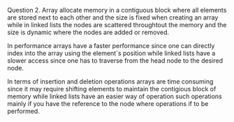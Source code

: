 Question 2.
Array allocate memory in a contiguous block where all elements are stored next to each other and the size is fixed when creating an array while in linked lists the nodes are scattered throughtout the memory and the size is dynamic where the nodes are added or removed.

In performance arrays have a faster performance since one can directly index into the array using the element`s position while linked lists have a slower access since one has to traverse from the head node to the desired node.

In terms of insertion and deletion operations arrays are time consuming since it may require shifting elements to maintain the contigious block of memory while linked lists have an easier way of operation such operations mainly if you have the reference to the node where operations if to be performed.
